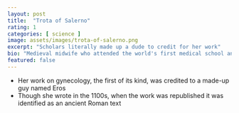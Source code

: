 ```yaml
---
layout: post
title:  "Trota of Salerno"
rating: 1
categories: [ science ]
image: assets/images/trota-of-salerno.png
excerpt: "Scholars literally made up a dude to credit for her work"
bio: "Medieval midwife who attended the world's first medical school and published the first text on gynecology."
featured: false
---
```


- Her work on gynecology, the first of its kind, was credited to a made-up guy named Eros
- Though she wrote in the 1100s, when the work was republished it was identified as an ancient Roman text

